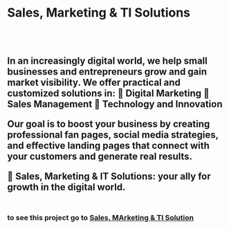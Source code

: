 <h1>Sales, Marketing & TI Solutions</h1>
<br>
<br>
<h2>In an increasingly digital world, we help small businesses and entrepreneurs grow and gain market visibility.
We offer practical and customized solutions in:
📌 Digital Marketing
📌 Sales Management
📌 Technology and Innovation

Our goal is to boost your business by creating professional fan pages, social media strategies, and effective landing pages that connect with your customers and generate real results.

🚀 Sales, Marketing & IT Solutions: your ally for growth in the digital world.
<br>
<br>
<h3>to see this project go to <a href="https://sales-marketing-ti.vercel.app">Sales, MArketing & TI Solution</a> </h3>
<br>
<br>

